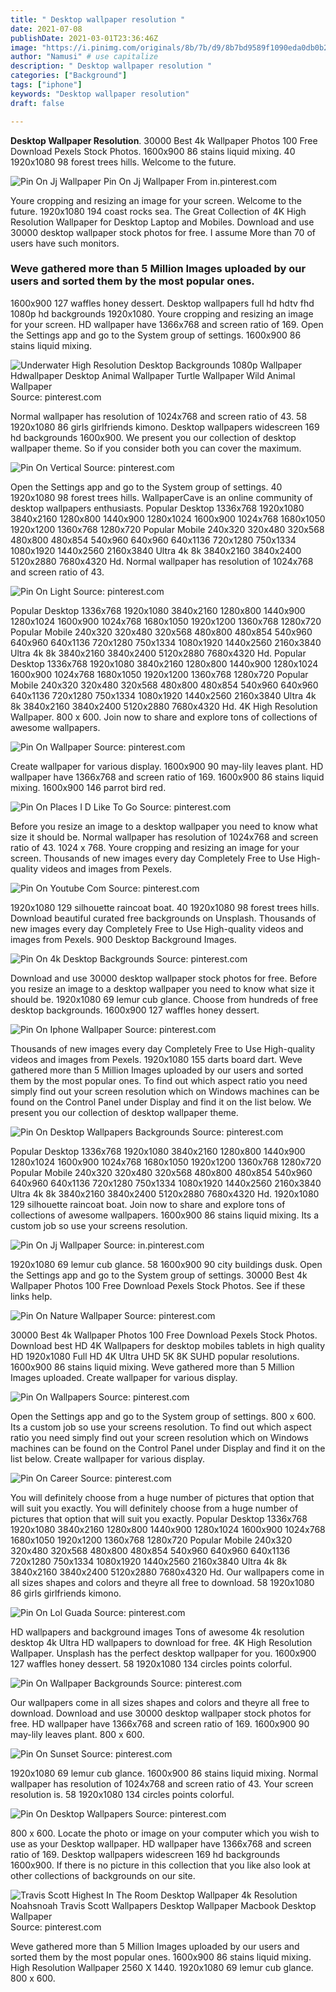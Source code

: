 ```yaml
---
title: " Desktop wallpaper resolution "
date: 2021-07-08
publishDate: 2021-03-01T23:36:46Z
image: "https://i.pinimg.com/originals/8b/7b/d9/8b7bd9589f1090eda0db0b2d048ddd97.png"
author: "Namusi" # use capitalize
description: " Desktop wallpaper resolution "
categories: ["Background"]
tags: ["iphone"]
keywords: "Desktop wallpaper resolution"
draft: false

---
```



**Desktop Wallpaper Resolution**. 30000 Best 4k Wallpaper Photos 100 Free Download Pexels Stock Photos. 1600x900 86 stains liquid mixing. 40 1920x1080 98 forest trees hills. Welcome to the future.

![Pin On Jj Wallpaper](https://i.pinimg.com/originals/20/e6/79/20e679d975a6293b305babba16278360.jpg "Pin On Jj Wallpaper")
Pin On Jj Wallpaper From in.pinterest.com


Youre cropping and resizing an image for your screen. Welcome to the future. 1920x1080 194 coast rocks sea. The Great Collection of 4K High Resolution Wallpaper for Desktop Laptop and Mobiles. Download and use 30000 desktop wallpaper stock photos for free. I assume More than 70 of users have such monitors.

### Weve gathered more than 5 Million Images uploaded by our users and sorted them by the most popular ones.

1600x900 127 waffles honey dessert. Desktop wallpapers full hd hdtv fhd 1080p hd backgrounds 1920x1080. Youre cropping and resizing an image for your screen. HD wallpaper have 1366x768 and screen ratio of 169. Open the Settings app and go to the System group of settings. 1600x900 86 stains liquid mixing.


![Underwater High Resolution Desktop Backgrounds 1080p Wallpaper Hdwallpaper Desktop Animal Wallpaper Turtle Wallpaper Wild Animal Wallpaper](https://i.pinimg.com/originals/0c/ec/1a/0cec1a30f821b6df5202a2afd0aeb889.jpg "Underwater High Resolution Desktop Backgrounds 1080p Wallpaper Hdwallpaper Desktop Animal Wallpaper Turtle Wallpaper Wild Animal Wallpaper")
Source: pinterest.com

Normal wallpaper has resolution of 1024x768 and screen ratio of 43. 58 1920x1080 86 girls girlfriends kimono. Desktop wallpapers widescreen 169 hd backgrounds 1600x900. We present you our collection of desktop wallpaper theme. So if you consider both you can cover the maximum.

![Pin On Vertical](https://i.pinimg.com/originals/76/51/bb/7651bb1105c835784755983d78ade506.jpg "Pin On Vertical")
Source: pinterest.com

Open the Settings app and go to the System group of settings. 40 1920x1080 98 forest trees hills. WallpaperCave is an online community of desktop wallpapers enthusiasts. Popular Desktop 1336x768 1920x1080 3840x2160 1280x800 1440x900 1280x1024 1600x900 1024x768 1680x1050 1920x1200 1360x768 1280x720 Popular Mobile 240x320 320x480 320x568 480x800 480x854 540x960 640x960 640x1136 720x1280 750x1334 1080x1920 1440x2560 2160x3840 Ultra 4k 8k 3840x2160 3840x2400 5120x2880 7680x4320 Hd. Normal wallpaper has resolution of 1024x768 and screen ratio of 43.

![Pin On Light](https://i.pinimg.com/originals/60/18/22/601822903ffa463fb643475f7cfc0691.jpg "Pin On Light")
Source: pinterest.com

Popular Desktop 1336x768 1920x1080 3840x2160 1280x800 1440x900 1280x1024 1600x900 1024x768 1680x1050 1920x1200 1360x768 1280x720 Popular Mobile 240x320 320x480 320x568 480x800 480x854 540x960 640x960 640x1136 720x1280 750x1334 1080x1920 1440x2560 2160x3840 Ultra 4k 8k 3840x2160 3840x2400 5120x2880 7680x4320 Hd. Popular Desktop 1336x768 1920x1080 3840x2160 1280x800 1440x900 1280x1024 1600x900 1024x768 1680x1050 1920x1200 1360x768 1280x720 Popular Mobile 240x320 320x480 320x568 480x800 480x854 540x960 640x960 640x1136 720x1280 750x1334 1080x1920 1440x2560 2160x3840 Ultra 4k 8k 3840x2160 3840x2400 5120x2880 7680x4320 Hd. 4K High Resolution Wallpaper. 800 x 600. Join now to share and explore tons of collections of awesome wallpapers.

![Pin On Wallpaper](https://i.pinimg.com/originals/58/5c/a0/585ca0caf4dd5fc22beacb9067f96166.jpg "Pin On Wallpaper")
Source: pinterest.com

Create wallpaper for various display. 1600x900 90 may-lily leaves plant. HD wallpaper have 1366x768 and screen ratio of 169. 1600x900 86 stains liquid mixing. 1600x900 146 parrot bird red.

![Pin On Places I D Like To Go](https://i.pinimg.com/originals/80/f6/dc/80f6dccc6366300ac6685a23acd43734.jpg "Pin On Places I D Like To Go")
Source: pinterest.com

Before you resize an image to a desktop wallpaper you need to know what size it should be. Normal wallpaper has resolution of 1024x768 and screen ratio of 43. 1024 x 768. Youre cropping and resizing an image for your screen. Thousands of new images every day Completely Free to Use High-quality videos and images from Pexels.

![Pin On Youtube Com](https://i.pinimg.com/originals/43/6f/4e/436f4ed54a07e7410d9eee6aa0964914.jpg "Pin On Youtube Com")
Source: pinterest.com

1920x1080 129 silhouette raincoat boat. 40 1920x1080 98 forest trees hills. Download beautiful curated free backgrounds on Unsplash. Thousands of new images every day Completely Free to Use High-quality videos and images from Pexels. 900 Desktop Background Images.

![Pin On 4k Desktop Backgrounds](https://i.pinimg.com/originals/44/c7/1f/44c71f5d5501028095d074d5593b01f1.jpg "Pin On 4k Desktop Backgrounds")
Source: pinterest.com

Download and use 30000 desktop wallpaper stock photos for free. Before you resize an image to a desktop wallpaper you need to know what size it should be. 1920x1080 69 lemur cub glance. Choose from hundreds of free desktop backgrounds. 1600x900 127 waffles honey dessert.

![Pin On Iphone Wallpaper](https://i.pinimg.com/originals/24/d4/ef/24d4ef5b1e434d19ed8ac84091e258ae.png "Pin On Iphone Wallpaper")
Source: pinterest.com

Thousands of new images every day Completely Free to Use High-quality videos and images from Pexels. 1920x1080 155 darts board dart. Weve gathered more than 5 Million Images uploaded by our users and sorted them by the most popular ones. To find out which aspect ratio you need simply find out your screen resolution which on Windows machines can be found on the Control Panel under Display and find it on the list below. We present you our collection of desktop wallpaper theme.

![Pin On Desktop Wallpapers Backgrounds](https://i.pinimg.com/originals/7a/c1/8d/7ac18dbb2de51aed32ea92831813060a.jpg "Pin On Desktop Wallpapers Backgrounds")
Source: pinterest.com

Popular Desktop 1336x768 1920x1080 3840x2160 1280x800 1440x900 1280x1024 1600x900 1024x768 1680x1050 1920x1200 1360x768 1280x720 Popular Mobile 240x320 320x480 320x568 480x800 480x854 540x960 640x960 640x1136 720x1280 750x1334 1080x1920 1440x2560 2160x3840 Ultra 4k 8k 3840x2160 3840x2400 5120x2880 7680x4320 Hd. 1920x1080 129 silhouette raincoat boat. Join now to share and explore tons of collections of awesome wallpapers. 1600x900 86 stains liquid mixing. Its a custom job so use your screens resolution.

![Pin On Jj Wallpaper](https://i.pinimg.com/originals/20/e6/79/20e679d975a6293b305babba16278360.jpg "Pin On Jj Wallpaper")
Source: in.pinterest.com

1920x1080 69 lemur cub glance. 58 1600x900 90 city buildings dusk. Open the Settings app and go to the System group of settings. 30000 Best 4k Wallpaper Photos 100 Free Download Pexels Stock Photos. See if these links help.

![Pin On Nature Wallpaper](https://i.pinimg.com/originals/fd/8a/44/fd8a440f67723521e705504a584b1890.jpg "Pin On Nature Wallpaper")
Source: pinterest.com

30000 Best 4k Wallpaper Photos 100 Free Download Pexels Stock Photos. Download best HD 4K Wallpapers for desktop mobiles tablets in high quality HD 1920x1080 Full HD 4K Ultra UHD 5K 8K SUHD popular resolutions. 1600x900 86 stains liquid mixing. Weve gathered more than 5 Million Images uploaded. Create wallpaper for various display.

![Pin On Wallpapers](https://i.pinimg.com/originals/85/d7/23/85d72348a53b4fea2a3533cbe9986c6e.jpg "Pin On Wallpapers")
Source: pinterest.com

Open the Settings app and go to the System group of settings. 800 x 600. Its a custom job so use your screens resolution. To find out which aspect ratio you need simply find out your screen resolution which on Windows machines can be found on the Control Panel under Display and find it on the list below. Create wallpaper for various display.

![Pin On Career](https://i.pinimg.com/originals/23/67/1a/23671a8f18eb758584bca1ca09ed3e7f.png "Pin On Career")
Source: pinterest.com

You will definitely choose from a huge number of pictures that option that will suit you exactly. You will definitely choose from a huge number of pictures that option that will suit you exactly. Popular Desktop 1336x768 1920x1080 3840x2160 1280x800 1440x900 1280x1024 1600x900 1024x768 1680x1050 1920x1200 1360x768 1280x720 Popular Mobile 240x320 320x480 320x568 480x800 480x854 540x960 640x960 640x1136 720x1280 750x1334 1080x1920 1440x2560 2160x3840 Ultra 4k 8k 3840x2160 3840x2400 5120x2880 7680x4320 Hd. Our wallpapers come in all sizes shapes and colors and theyre all free to download. 58 1920x1080 86 girls girlfriends kimono.

![Pin On Lol Guada](https://i.pinimg.com/originals/d9/83/5f/d9835f132f606902b0c8caa2c25359bc.jpg "Pin On Lol Guada")
Source: pinterest.com

HD wallpapers and background images Tons of awesome 4k resolution desktop 4k Ultra HD wallpapers to download for free. 4K High Resolution Wallpaper. Unsplash has the perfect desktop wallpaper for you. 1600x900 127 waffles honey dessert. 58 1920x1080 134 circles points colorful.

![Pin On Wallpaper Backgrounds](https://i.pinimg.com/originals/eb/ef/21/ebef21eaada489ed854760f4db3890aa.jpg "Pin On Wallpaper Backgrounds")
Source: pinterest.com

Our wallpapers come in all sizes shapes and colors and theyre all free to download. Download and use 30000 desktop wallpaper stock photos for free. HD wallpaper have 1366x768 and screen ratio of 169. 1600x900 90 may-lily leaves plant. 800 x 600.

![Pin On Sunset](https://i.pinimg.com/originals/41/be/7f/41be7fab603ca7a9669bac1bd0047bd0.jpg "Pin On Sunset")
Source: pinterest.com

1920x1080 69 lemur cub glance. 1600x900 86 stains liquid mixing. Normal wallpaper has resolution of 1024x768 and screen ratio of 43. Your screen resolution is. 58 1920x1080 134 circles points colorful.

![Pin On Desktop Wallpapers](https://i.pinimg.com/originals/62/2d/db/622ddb63987528970c3b7cb65bfc6c43.jpg "Pin On Desktop Wallpapers")
Source: pinterest.com

800 x 600. Locate the photo or image on your computer which you wish to use as your Desktop wallpaper. HD wallpaper have 1366x768 and screen ratio of 169. Desktop wallpapers widescreen 169 hd backgrounds 1600x900. If there is no picture in this collection that you like also look at other collections of backgrounds on our site.

![Travis Scott Highest In The Room Desktop Wallpaper 4k Resolution Noahsnoah Travis Scott Wallpapers Desktop Wallpaper Macbook Desktop Wallpaper](https://i.pinimg.com/originals/8b/7b/d9/8b7bd9589f1090eda0db0b2d048ddd97.png "Travis Scott Highest In The Room Desktop Wallpaper 4k Resolution Noahsnoah Travis Scott Wallpapers Desktop Wallpaper Macbook Desktop Wallpaper")
Source: pinterest.com

Weve gathered more than 5 Million Images uploaded by our users and sorted them by the most popular ones. 1600x900 86 stains liquid mixing. High Resolution Wallpaper 2560 X 1440. 1920x1080 69 lemur cub glance. 800 x 600.

